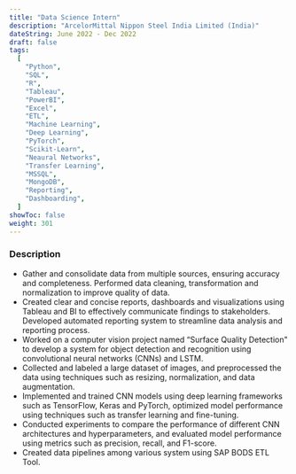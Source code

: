 ```yaml
---
title: "Data Science Intern"
description: "ArcelorMittal Nippon Steel India Limited (India)"
dateString: June 2022 - Dec 2022
draft: false
tags:
  [
    "Python",
    "SQL",
    "R",
    "Tableau",
    "PowerBI",
    "Excel",
    "ETL",
    "Machine Learning",
    "Deep Learning",
    "PyTorch",
    "Scikit-Learn",
    "Neaural Networks",
    "Transfer Learning",
    "MSSQL",
    "MongoDB",
    "Reporting",
    "Dashboarding",
  ]
showToc: false
weight: 301
---
```


### Description

- Gather and consolidate data from multiple sources, ensuring accuracy and completeness. Performed data cleaning, transformation and normalization to improve quality of data.
- Created clear and concise reports, dashboards and visualizations using Tableau and BI to effectively communicate findings to stakeholders. Developed automated reporting system to streamline data analysis and reporting process.
- Worked on a computer vision project named “Surface Quality Detection" to develop a system for object detection and recognition using convolutional neural networks (CNNs) and LSTM.
- Collected and labeled a large dataset of images, and preprocessed the data using techniques such as resizing, normalization, and data augmentation.
- Implemented and trained CNN models using deep learning frameworks such as TensorFlow, Keras and PyTorch, optimized model performance using techniques such as transfer learning and fine-tuning.
- Conducted experiments to compare the performance of different CNN architectures and hyperparameters, and evaluated model performance using metrics such as precision, recall, and F1-score.
- Created data pipelines among various system using SAP BODS ETL Tool.

<!-- ![](/experience/16bit/img1.jpeg#center) -->
